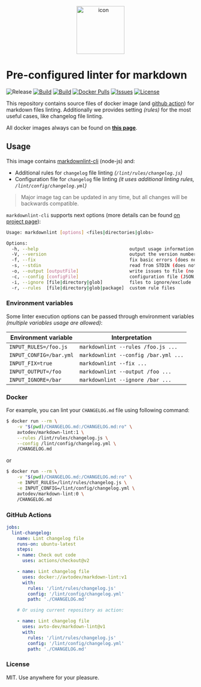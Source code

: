 <p align="center">
 <img src="https://hsto.org/webt/jj/z4/-o/jjz4-ofmx_k18yeslacjnjuzrve.png" width="128" alt="icon">
</p>

# Pre-configured linter for markdown

![Release][badge_release]
[![Build][badge_ci]][link_actions]
[![Build][badge_build]][link_hub]
[![Docker Pulls][badge_pulls]][link_hub]
[![Issues][badge_issues]][link_issues]
[![License][badge_license]][link_license]

This repository contains source files of docker image (and [github action][github_actions_doc]) for markdown files linting. Additionally we provides setting _(rules)_ for the most useful cases, like changelog file linting.

All docker images always can be found on **[this page][link_hub_tags]**.

## Usage

This image contains [markdownlint-cli][markdownlint-cli] (node-js) and:

- Additional rules for `changelog` file linting _(`/lint/rules/changelog.js`)_
- Configuration file for `changelog` file linting _(it uses additional linting rules, `/lint/config/changelog.yml`)_

> Major image tag can be updated in any time, but all changes will be backwards compatible.

`markdownlint-cli` supports next options (more details can be found [on project page][markdownlint-cli]):

```bash
Usage: markdownlint [options] <files|directories|globs>

Options:
  -h, --help                                  output usage information
  -V, --version                               output the version number
  -f, --fix                                   fix basic errors (does not work with STDIN)
  -s, --stdin                                 read from STDIN (does not work with files)
  -o, --output [outputFile]                   write issues to file (no console)
  -c, --config [configFile]                   configuration file (JSON, JSONC, or YAML)
  -i, --ignore [file|directory|glob]          files to ignore/exclude
  -r, --rules  [file|directory|glob|package]  custom rule files
```

### Environment variables

Some linter execution options can be passed through environment variables _(multiple variables usage are allowed)_:

Environment variable    | Interpretation
----------------------- | --------------
`INPUT_RULES=/foo.js`   | `markdownlint --rules /foo.js ...`
`INPUT_CONFIG=/bar.yml` | `markdownlint --config /bar.yml ...`
`INPUT_FIX=true`        | `markdownlint --fix ...`
`INPUT_OUTPUT=/foo`     | `markdownlint --output /foo ...`
`INPUT_IGNORE=/bar`     | `markdownlint --ignore /bar ...`

### Docker

For example, you can lint your `CHANGELOG.md` file using following command:

```bash
$ docker run --rm \
    -v "$(pwd)/CHANGELOG.md:/CHANGELOG.md:ro" \
    avtodev/markdown-lint:1 \
    --rules /lint/rules/changelog.js \
    --config /lint/config/changelog.yml \
    /CHANGELOG.md
```

or 

```bash
$ docker run --rm \
    -v "$(pwd)/CHANGELOG.md:/CHANGELOG.md:ro" \
    -e INPUT_RULES=/lint/rules/changelog.js \
    -e INPUT_CONFIG=/lint/config/changelog.yml \
    avtodev/markdown-lint:0 \
    /CHANGELOG.md
```

### GitHub Actions

```yaml
jobs:
  lint-changelog:
    name: Lint changelog file
    runs-on: ubuntu-latest
    steps:
    - name: Check out code
      uses: actions/checkout@v2

    - name: Lint changelog file
      uses: docker://avtodev/markdown-lint:v1
      with:
        rules: '/lint/rules/changelog.js'
        config: '/lint/config/changelog.yml'
        path: './CHANGELOG.md'

    # Or using current repository as action:

    - name: Lint changelog file
      uses: avto-dev/markdown-lint@v1
      with:
        rules: '/lint/rules/changelog.js'
        config: '/lint/config/changelog.yml'
        path: './CHANGELOG.md'
```

### License

MIT. Use anywhere for your pleasure.

[badge_release]:https://img.shields.io/github/v/release/avto-dev/markdown-lint?include_prereleases&style=flat-square&maxAge=10
[badge_ci]:https://img.shields.io/github/workflow/status/avto-dev/markdown-lint/CI?style=flat-square&maxAge=10
[badge_pulls]:https://img.shields.io/docker/pulls/avtodev/markdown-lint.svg?style=flat-square&maxAge=30
[badge_issues]:https://img.shields.io/github/issues/avto-dev/markdown-lint.svg?style=flat-square&maxAge=30
[badge_build]:https://img.shields.io/docker/cloud/build/avtodev/markdown-lint.svg?style=flat-square&maxAge=30
[badge_license]:https://img.shields.io/github/license/avto-dev/markdown-lint.svg?style=flat-square&maxAge=30
[link_hub]:https://hub.docker.com/r/avtodev/markdown-lint/
[link_hub_tags]:https://hub.docker.com/r/avtodev/markdown-lint/tags
[link_license]:https://github.com/avto-dev/markdown-lint/blob/master/LICENSE
[link_issues]:https://github.com/avto-dev/markdown-lint/issues
[link_actions]:https://github.com/avto-dev/markdown-lint/actions
[markdownlint-cli]:https://github.com/igorshubovych/markdownlint-cli
[github_actions_doc]:https://help.github.com/en/actions
